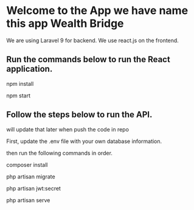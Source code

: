 # Welcome to the App we have name this app Wealth Bridge

We are using Laravel 9 for backend. We use react.js on the frontend.

## Run the commands below to run the React application.

npm install

npm start

## Follow the steps below to run the API.
will update that later when push the code in repo

First, update the .env file with your own database information.

then run the following commands in order.

composer install

php artisan migrate

php artisan jwt:secret

php artisan serve
